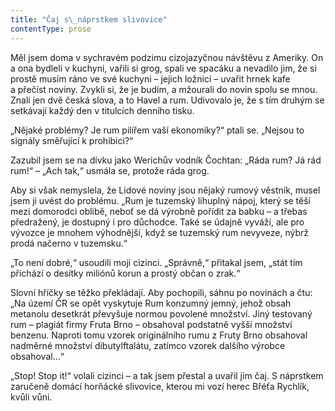 ```yaml
---
title: "Čaj s\_náprstkem slivovice"
contentType: prose
---
```


Měl jsem doma v sychravém podzimu cizojazyčnou návštěvu z Ameriky. On a ona bydleli v kuchyni, vařili si grog, spali ve spacáku a nevadilo jim, že si prostě musím ráno ve své kuchyni – jejich ložnici – uvařit hrnek kafe a přečíst noviny. Zvykli si, že je budím, a mžourali do novin spolu se mnou. Znali jen dvě česká slova, a to Havel a rum. Udivovalo je, že s tím druhým se setkávají každý den v titulcích denního tisku.

„Nějaké problémy? Je rum pilířem vaší ekonomiky?“ ptali se. „Nejsou to signály směřující k prohibici?“

Zazubil jsem se na dívku jako Werichův vodník Čochtan: „Ráda rum? Já rád rum!“ – „Ach tak,“ usmála se, protože ráda grog.

Aby si však nemyslela, že Lidové noviny jsou nějaký rumový věstník, musel jsem ji uvést do problému. „Rum je tuzemský lihuplný nápoj, který se těší mezi domorodci oblibě, neboť se dá výrobně pořídit za babku – a třebas předražený, je dostupný i pro důchodce. Také se údajně vyváží, ale pro vývozce je mnohem výhodnější, když se tuzemský rum nevyveze, nýbrž prodá načerno v tuzemsku.“

„To není dobré,“ usoudili moji cizinci. „Správně,“ přitakal jsem, „stát tím přichází o desítky miliónů korun a prostý občan o zrak.“

Slovní hříčky se těžko překládají. Aby pochopili, sáhnu po novinách a čtu: „Na území ČR se opět vyskytuje Rum konzumný jemný, jehož obsah metanolu desetkrát převyšuje normou povolené množství. Jiný testovaný rum – plagiát firmy Fruta Brno – obsahoval podstatně vyšší množství benzenu. Naproti tomu vzorek originálního rumu z Fruty Brno obsahoval nadměrné množství dibutylftalátu, zatímco vzorek dalšího výrobce obsahoval…“

„Stop! Stop it!“ volali cizinci – a tak jsem přestal a uvařil jim čaj. S náprstkem zaručeně domácí horňácké slivovice, kterou mi vozí herec Břéťa Rychlík, kvůli vůni.
